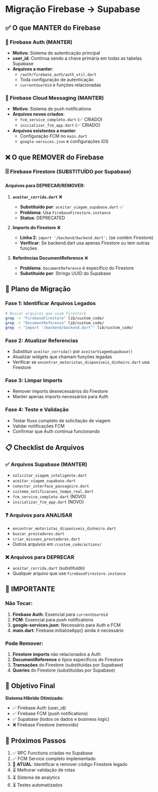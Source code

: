 # Migração Firebase → Supabase

## ✅ O que MANTER do Firebase

### 🔐 Firebase Auth (MANTER)
- **Motivo**: Sistema de autenticação principal
- **user_id**: Continua sendo a chave primária em todas as tabelas Supabase
- **Arquivos a manter**:
  - `/auth/firebase_auth/auth_util.dart`
  - Toda configuração de autenticação
  - `currentUserUid` e funções relacionadas

### 📱 Firebase Cloud Messaging (MANTER)
- **Motivo**: Sistema de push notifications
- **Arquivos novos criados**:
  - `fcm_service_completo.dart` (✅ CRIADO)
  - `inicializar_fcm_app.dart` (✅ CRIADO)
- **Arquivos existentes a manter**:
  - Configuração FCM no `main.dart`
  - `google-services.json` e configurações iOS

## ❌ O que REMOVER do Firebase

### 🗄️ Firebase Firestore (SUBSTITUÍDO por Supabase)

#### Arquivos para DEPRECAR/REMOVER:

1. **`aceitar_corrida.dart`** ❌
   - **Substituído por**: `aceitar_viagem_supabase.dart` ✅
   - **Problema**: Usa `FirebaseFirestore.instance`
   - **Status**: DEPRECATED

2. **Imports do Firestore** ❌
   - **Linha 2**: `import '/backend/backend.dart';` (se contém Firestore)
   - **Verificar**: Se backend.dart usa apenas Firestore ou tem outras funções

3. **Referências DocumentReference** ❌
   - **Problema**: `DocumentReference` é específico do Firestore
   - **Substituído por**: Strings UUID do Supabase

## 🔄 Plano de Migração

### Fase 1: Identificar Arquivos Legados
```bash
# Buscar arquivos que usam Firestore
grep -r "FirebaseFirestore" lib/custom_code/
grep -r "DocumentReference" lib/custom_code/
grep -r "import '/backend/backend.dart'" lib/custom_code/
```

### Fase 2: Atualizar Referencias
- Substituir `aceitar_corrida()` por `aceitarViagemSupabase()`
- Atualizar widgets que chamam funções legadas
- Verificar se `encontrar_motoristas_disponiveis_dinheiro.dart` usa Firestore

### Fase 3: Limpar Imports
- Remover imports desnecessários do Firestore
- Manter apenas imports necessários para Auth

### Fase 4: Teste e Validação
- Testar fluxo completo de solicitação de viagem
- Validar notificações FCM
- Confirmar que Auth continua funcionando

## 📋 Checklist de Arquivos

### ✅ Arquivos Supabase (MANTER)
- `solicitar_viagem_inteligente.dart`
- `aceitar_viagem_supabase.dart`
- `conectar_interface_passageiro.dart`
- `sistema_notificacoes_tempo_real.dart`
- `fcm_service_completo.dart` (NOVO)
- `inicializar_fcm_app.dart` (NOVO)

### ❓ Arquivos para ANALISAR
- `encontrar_motoristas_disponiveis_dinheiro.dart`
- `buscar_prestadores.dart`
- `criar_missoes_prestadores.dart`
- Outros arquivos em `/custom_code/actions/`

### ❌ Arquivos para DEPRECAR
- `aceitar_corrida.dart` (substituído)
- Qualquer arquivo que use `FirebaseFirestore.instance`

## 🚨 IMPORTANTE

### Não Tocar:
1. **Firebase Auth**: Essencial para `currentUserUid`
2. **FCM**: Essencial para push notifications
3. **google-services.json**: Necessário para Auth e FCM
4. **main.dart**: Firebase.initializeApp() ainda é necessário

### Pode Remover:
1. **Firestore imports** não relacionados a Auth
2. **DocumentReference** e tipos específicos do Firestore
3. **Transações** do Firestore (substituídas por Supabase)
4. **Queries** do Firestore (substituídas por Supabase)

## 🎯 Objetivo Final

**Sistema Híbrido Otimizado:**
- ✅ Firebase Auth (user_id)
- ✅ Firebase FCM (push notifications)
- ✅ Supabase (todos os dados e business logic)
- ❌ Firebase Firestore (removido)

## 📄 Próximos Passos

1. ✅ RPC Functions criadas no Supabase
2. ✅ FCM Service completo implementado
3. 🔄 **ATUAL**: Identificar e remover código Firestore legado
4. ⏳ Melhorar validação de rotas
5. ⏳ Sistema de analytics
6. ⏳ Testes automatizados